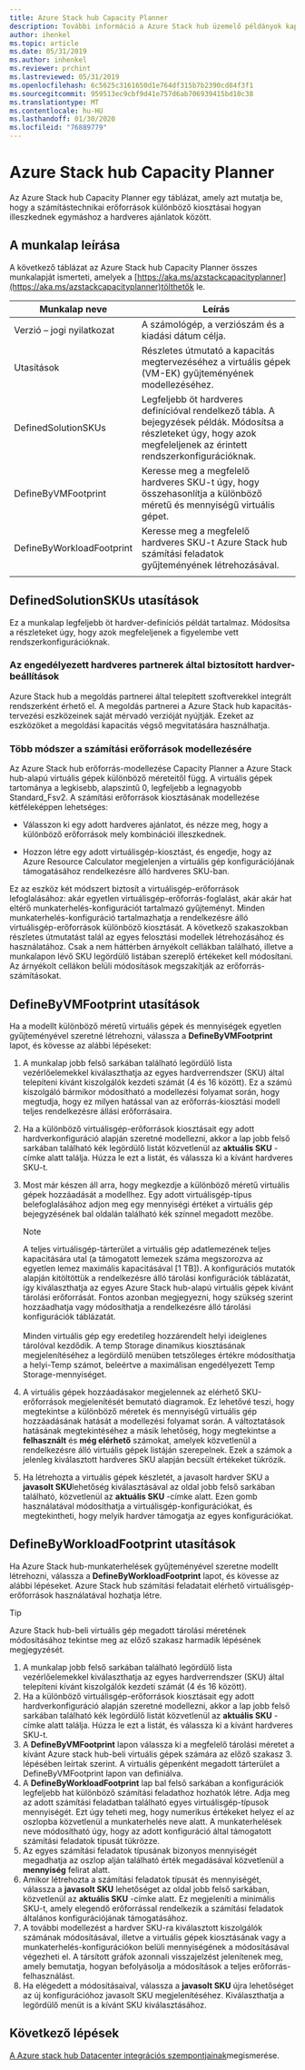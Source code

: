 ```yaml
---
title: Azure Stack hub Capacity Planner
description: További információ a Azure Stack hub üzemelő példányok kapacitásának megtervezéséről.
author: ihenkel
ms.topic: article
ms.date: 05/31/2019
ms.author: inhenkel
ms.reviewer: prchint
ms.lastreviewed: 05/31/2019
ms.openlocfilehash: 6c5625c3161650d1e764df315b7b2390cd84f3f1
ms.sourcegitcommit: 959513ec9cbf9d41e757d6ab706939415bd10c38
ms.translationtype: MT
ms.contentlocale: hu-HU
ms.lasthandoff: 01/30/2020
ms.locfileid: "76889779"
---
```

# <a name="azure-stack-hub-capacity-planner"></a>Azure Stack hub Capacity Planner

Az Azure Stack hub Capacity Planner egy táblázat, amely azt mutatja be, hogy a számítástechnikai erőforrások különböző kiosztásai hogyan illeszkednek egymáshoz a hardveres ajánlatok között. 

## <a name="worksheet-descriptions"></a>A munkalap leírása
A következő táblázat az Azure Stack hub Capacity Planner összes munkalapját ismerteti, amelyek a [https://aka.ms/azstackcapacityplanner](https://aka.ms/azstackcapacityplanner)tölthetők le. 

|Munkalap neve|Leírás|
|-----|-----|
|Verzió – jogi nyilatkozat|A számológép, a verziószám és a kiadási dátum célja.|
|Utasítások|Részletes útmutató a kapacitás megtervezéséhez a virtuális gépek (VM-EK) gyűjteményének modellezéséhez.|
|DefinedSolutionSKUs|Legfeljebb öt hardveres definícióval rendelkező tábla. A bejegyzések példák. Módosítsa a részleteket úgy, hogy azok megfeleljenek az érintett rendszerkonfigurációknak.|
|DefineByVMFootprint|Keresse meg a megfelelő hardveres SKU-t úgy, hogy összehasonlítja a különböző méretű és mennyiségű virtuális gépet.|
|DefineByWorkloadFootprint|Keresse meg a megfelelő hardveres SKU-t Azure Stack hub számítási feladatok gyűjteményének létrehozásával.|
|  |  |

## <a name="definedsolutionskus-instructions"></a>DefinedSolutionSKUs utasítások
Ez a munkalap legfeljebb öt hardver-definíciós példát tartalmaz. Módosítsa a részleteket úgy, hogy azok megfeleljenek a figyelembe vett rendszerkonfigurációknak.

### <a name="hardware-selections-provided-by-authorized-hardware-partners"></a>Az engedélyezett hardveres partnerek által biztosított hardver-beállítások
Azure Stack hub a megoldás partnerei által telepített szoftverekkel integrált rendszerként érhető el. A megoldás partnerei a Azure Stack hub kapacitás-tervezési eszközeinek saját mérvadó verzióját nyújtják. Ezeket az eszközöket a megoldási kapacitás végső megvitatására használhatja.

### <a name="multiple-ways-to-model-computing-resources"></a>Több módszer a számítási erőforrások modellezésére
Az Azure Stack hub erőforrás-modellezése Capacity Planner a Azure Stack hub-alapú virtuális gépek különböző méreteitől függ. A virtuális gépek tartománya a legkisebb, alapszintű 0, legfeljebb a legnagyobb Standard_Fsv2. A számítási erőforrások kiosztásának modellezése kétféleképpen lehetséges:

- Válasszon ki egy adott hardveres ajánlatot, és nézze meg, hogy a különböző erőforrások mely kombinációi illeszkednek. 

- Hozzon létre egy adott virtuálisgép-kiosztást, és engedje, hogy az Azure Resource Calculator megjelenjen a virtuális gép konfigurációjának támogatásához rendelkezésre álló hardveres SKU-ban.

Ez az eszköz két módszert biztosít a virtuálisgép-erőforrások lefoglalásához: akár egyetlen virtuálisgép-erőforrás-foglalást, akár akár hat eltérő munkaterhelés-konfigurációt tartalmazó gyűjteményt. Minden munkaterhelés-konfiguráció tartalmazhatja a rendelkezésre álló virtuálisgép-erőforrások különböző kiosztását. A következő szakaszokban részletes útmutatást talál az egyes felosztási modellek létrehozásához és használatához. Csak a nem háttérben árnyékolt cellákban található, illetve a munkalapon lévő SKU legördülő listában szereplő értékeket kell módosítani. Az árnyékolt cellákon belüli módosítások megszakítják az erőforrás-számításokat.


## <a name="definebyvmfootprint-instructions"></a>DefineByVMFootprint utasítások
Ha a modellt különböző méretű virtuális gépek és mennyiségek egyetlen gyűjteményével szeretné létrehozni, válassza a **DefineByVMFootprint** lapot, és kövesse az alábbi lépéseket:

1. A munkalap jobb felső sarkában található legördülő lista vezérlőelemekkel kiválaszthatja az egyes hardverrendszer (SKU) által telepíteni kívánt kiszolgálók kezdeti számát (4 és 16 között). Ez a számú kiszolgáló bármikor módosítható a modellezési folyamat során, hogy megtudja, hogy ez milyen hatással van az erőforrás-kiosztási modell teljes rendelkezésre állási erőforrásaira.
2. Ha a különböző virtuálisgép-erőforrások kiosztásait egy adott hardverkonfiguráció alapján szeretné modellezni, akkor a lap jobb felső sarkában található kék legördülő listát közvetlenül az **aktuális SKU** -címke alatt találja. Húzza le ezt a listát, és válassza ki a kívánt hardveres SKU-t.
3. Most már készen áll arra, hogy megkezdje a különböző méretű virtuális gépek hozzáadását a modellhez. Egy adott virtuálisgép-típus belefoglalásához adjon meg egy mennyiségi értéket a virtuális gép bejegyzésének bal oldalán található kék színnel megadott mezőbe.

   > [!NOTE]
   > A teljes virtuálisgép-tárterület a virtuális gép adatlemezének teljes kapacitására utal (a támogatott lemezek száma megszorozva az egyetlen lemez maximális kapacitásával [1 TB]). A konfigurációs mutatók alapján kitöltöttük a rendelkezésre álló tárolási konfigurációk táblázatát, így kiválaszthatja az egyes Azure Stack hub-alapú virtuális gépek kívánt tárolási erőforrását. Fontos azonban megjegyezni, hogy szükség szerint hozzáadhatja vagy módosíthatja a rendelkezésre álló tárolási konfigurációk táblázatát.<br><br>Minden virtuális gép egy eredetileg hozzárendelt helyi ideiglenes tárolóval kezdődik. A temp Storage dinamikus kiosztásának megjelenítéséhez a legördülő menüben tetszőleges értékre módosíthatja a helyi-Temp számot, beleértve a maximálisan engedélyezett Temp Storage-mennyiséget.

4. A virtuális gépek hozzáadásakor megjelennek az elérhető SKU-erőforrások megjelenítését bemutató diagramok. Ez lehetővé teszi, hogy megtekintse a különböző méretek és mennyiségű virtuális gép hozzáadásának hatását a modellezési folyamat során. A változtatások hatásának megtekintéséhez a másik lehetőség, hogy megtekintse a **felhasznált** és **még elérhető** számokat, amelyek közvetlenül a rendelkezésre álló virtuális gépek listáján szerepelnek. Ezek a számok a jelenleg kiválasztott hardveres SKU alapján becsült értékeket tükrözik.
5. Ha létrehozta a virtuális gépek készletét, a javasolt hardver SKU a **javasolt SKU**lehetőség kiválasztásával az oldal jobb felső sarkában található, közvetlenül az **aktuális SKU** -címke alatt. Ezen gomb használatával módosíthatja a virtuálisgép-konfigurációkat, és megtekintheti, hogy melyik hardver támogatja az egyes konfigurációkat.


## <a name="definebyworkloadfootprint-instructions"></a>DefineByWorkloadFootprint utasítások
Ha Azure Stack hub-munkaterhelések gyűjteményével szeretne modellt létrehozni, válassza a **DefineByWorkloadFootprint** lapot, és kövesse az alábbi lépéseket. Azure Stack hub számítási feladatait elérhető virtuálisgép-erőforrások használatával hozhatja létre.   

> [!TIP]
> Azure Stack hub-beli virtuális gép megadott tárolási méretének módosításához tekintse meg az előző szakasz harmadik lépésének megjegyzését.

1. A munkalap jobb felső sarkában található legördülő lista vezérlőelemekkel kiválaszthatja az egyes hardverrendszer (SKU) által telepíteni kívánt kiszolgálók kezdeti számát (4 és 16 között).
2. Ha a különböző virtuálisgép-erőforrások kiosztásait egy adott hardverkonfiguráció alapján szeretné modellezni, akkor a lap jobb felső sarkában található kék legördülő listát közvetlenül az **aktuális SKU** -címke alatt találja. Húzza le ezt a listát, és válassza ki a kívánt hardveres SKU-t.
3. A **DefineByVMFootprint** lapon válassza ki a megfelelő tárolási méretet a kívánt Azure stack hub-beli virtuális gépek számára az előző szakasz 3. lépésében leírtak szerint. A virtuális gépenként megadott tárterület a DefineByVMFootprint lapon van definiálva.
4. A **DefineByWorkloadFootprint** lap bal felső sarkában a konfigurációk legfeljebb hat különböző számítási feladathoz hozhatók létre. Adja meg az adott számítási feladatban található egyes virtuálisgép-típusok mennyiségét. Ezt úgy teheti meg, hogy numerikus értékeket helyez el az oszlopba közvetlenül a munkaterhelés neve alatt. A munkaterhelések neve módosítható úgy, hogy az adott konfiguráció által támogatott számítási feladatok típusát tükrözze.
5. Az egyes számítási feladatok típusának bizonyos mennyiségét megadhatja az oszlop alján található érték megadásával közvetlenül a **mennyiség** felirat alatt.
6. Amikor létrehozta a számítási feladatok típusát és mennyiségét, válassza a **javasolt SKU** lehetőséget az oldal jobb felső sarkában, közvetlenül az **aktuális SKU** -címke alatt. Ez megjeleníti a minimális SKU-t, amely elegendő erőforrással rendelkezik a számítási feladatok általános konfigurációjának támogatásához.
7. A további modellezést a hardver SKU-ra kiválasztott kiszolgálók számának módosításával, illetve a virtuális gépek kiosztásának vagy a munkaterhelés-konfigurációkon belüli mennyiségének a módosításával végezheti el. A társított gráfok azonnali visszajelzést jelenítenek meg, amely bemutatja, hogyan befolyásolja a módosítások a teljes erőforrás-felhasználást.
8. Ha elégedett a módosításaival, válassza a **javasolt SKU** újra lehetőséget az új konfigurációhoz javasolt SKU megjelenítéséhez. Kiválaszthatja a legördülő menüt is a kívánt SKU kiválasztásához.

## <a name="next-steps"></a>Következő lépések
[A Azure stack hub Datacenter integrációs szempontjainak](azure-stack-datacenter-integration.md)megismerése.
